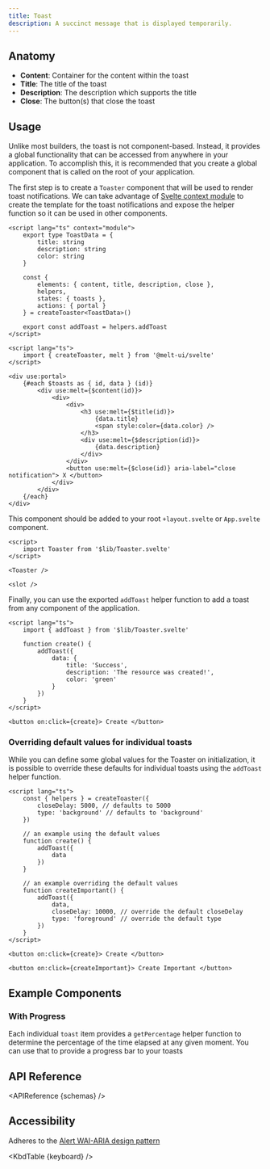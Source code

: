 ```yaml
---
title: Toast
description: A succinct message that is displayed temporarily.
---
```


<script>
    import { APIReference, KbdTable, Preview } from '$docs/components'
    export let schemas
    export let keyboard
    export let snippets
    export let previews
</script>

## Anatomy

- **Content**: Container for the content within the toast
- **Title**: The title of the toast
- **Description**: The description which supports the title
- **Close**: The button(s) that close the toast

## Usage

Unlike most builders, the toast is not component-based. Instead, it provides a global functionality
that can be accessed from anywhere in your application. To accomplish this, it is recommended that
you create a global component that is called on the root of your application.

The first step is to create a `Toaster` component that will be used to render toast notifications.
We can take advantage of
[Svelte context module](https://svelte.dev/docs/svelte-components#script-context-module) to create
the template for the toast notifications and expose the helper function so it can be used in other
components.

```svelte
<script lang="ts" context="module">
	export type ToastData = {
		title: string
		description: string
		color: string
	}

	const {
		elements: { content, title, description, close },
		helpers,
		states: { toasts },
		actions: { portal }
	} = createToaster<ToastData>()

	export const addToast = helpers.addToast
</script>

<script lang="ts">
	import { createToaster, melt } from '@melt-ui/svelte'
</script>

<div use:portal>
	{#each $toasts as { id, data } (id)}
		<div use:melt={$content(id)}>
			<div>
				<div>
					<h3 use:melt={$title(id)}>
						{data.title}
						<span style:color={data.color} />
					</h3>
					<div use:melt={$description(id)}>
						{data.description}
					</div>
				</div>
				<button use:melt={$close(id)} aria-label="close notification"> X </button>
			</div>
		</div>
	{/each}
</div>
```

This component should be added to your root `+layout.svelte` or `App.svelte` component.

```svelte
<script>
	import Toaster from '$lib/Toaster.svelte'
</script>

<Toaster />

<slot />
```

Finally, you can use the exported `addToast` helper function to add a toast from any component of
the application.

```svelte
<script lang="ts">
	import { addToast } from '$lib/Toaster.svelte'

	function create() {
		addToast({
			data: {
				title: 'Success',
				description: 'The resource was created!',
				color: 'green'
			}
		})
	}
</script>

<button on:click={create}> Create </button>
```

### Overriding default values for individual toasts

While you can define some global values for the Toaster on initialization, it is possible to
override these defaults for individual toasts using the `addToast` helper function.

```svelte
<script lang="ts">
	const { helpers } = createToaster({
		closeDelay: 5000, // defaults to 5000
		type: 'background' // defaults to 'background'
	})

	// an example using the default values
	function create() {
		addToast({
			data
		})
	}

	// an example overriding the default values
	function createImportant() {
		addToast({
			data,
			closeDelay: 10000, // override the default closeDelay
			type: 'foreground' // override the default type
		})
	}
</script>

<button on:click={create}> Create </button>

<button on:click={createImportant}> Create Important </button>
```

## Example Components

### With Progress

Each individual `toast` item provides a `getPercentage` helper function to determine the percentage
of the time elapsed at any given moment. You can use that to provide a progress bar to your toasts

<Preview code={snippets.progress}>
    <svelte:component this={previews.progress} />
</Preview>

## API Reference

<APIReference {schemas} />

## Accessibility

Adheres to the [Alert WAI-ARIA design pattern](https://www.w3.org/WAI/ARIA/apg/patterns/alert/)

<KbdTable {keyboard} />
